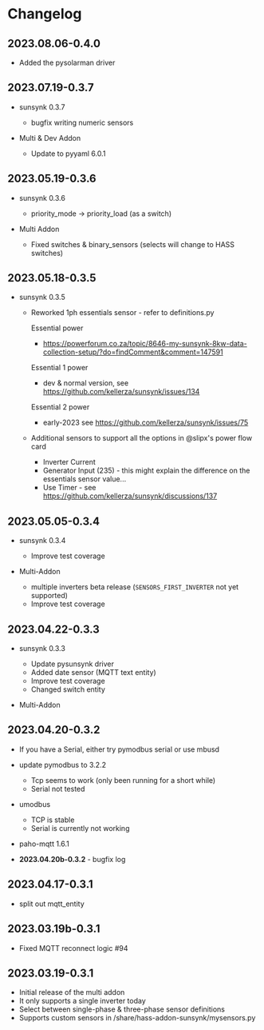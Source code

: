 # Changelog

## **2023.08.06-0.4.0**

- Added the pysolarman driver

## **2023.07.19-0.3.7**

- sunsynk 0.3.7
  - bugfix writing numeric sensors

- Multi & Dev Addon
  - Update to pyyaml 6.0.1

## **2023.05.19-0.3.6**

- sunsynk 0.3.6
  - priority_mode -> priority_load (as a switch)

- Multi Addon
  - Fixed switches & binary_sensors (selects will change to HASS switches)

## **2023.05.18-0.3.5**

- sunsynk 0.3.5
  - Reworked 1ph essentials sensor - refer to definitions.py

    Essential power
    - <https://powerforum.co.za/topic/8646-my-sunsynk-8kw-data-collection-setup/?do=findComment&comment=147591>

    Essential 1 power
    - dev & normal version, see <https://github.com/kellerza/sunsynk/issues/134>

    Essential 2 power
    - early-2023 see <https://github.com/kellerza/sunsynk/issues/75>

  - Additional sensors to support all the options in @slipx's power flow card
    - Inverter Current
    - Generator Input (235) - this might explain the difference on the essentials sensor value...
    - Use Timer - see <https://github.com/kellerza/sunsynk/discussions/137>

## **2023.05.05-0.3.4**

- sunsynk 0.3.4
  - Improve test coverage

- Multi-Addon
  - multiple inverters beta release (`SENSORS_FIRST_INVERTER` not yet supported)
  - Improve test coverage

## **2023.04.22-0.3.3**

- sunsynk 0.3.3
  - Update pysunsynk driver
  - Added date sensor (MQTT text entity)
  - Improve test coverage
  - Changed switch entity

- Multi-Addon

## **2023.04.20-0.3.2**

- If you have a Serial, either try pymodbus serial or use mbusd

- update pymodbus to 3.2.2
  - Tcp seems to work (only been running for a short while)
  - Serial not tested

- umodbus
  - TCP is stable
  - Serial is currently not working

- paho-mqtt 1.6.1

- **2023.04.20b-0.3.2**  - bugfix log

## **2023.04.17-0.3.1**

- split out mqtt_entity

## **2023.03.19b-0.3.1**

- Fixed MQTT reconnect logic #94

## **2023.03.19-0.3.1**

- Initial release of the multi addon
- It only supports a single inverter today
- Select between single-phase & three-phase sensor definitions
- Supports custom sensors in /share/hass-addon-sunsynk/mysensors.py
